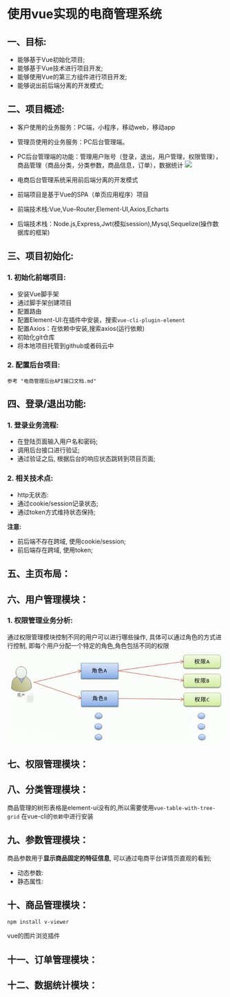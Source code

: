 # 使用vue实现的电商管理系统
## 一、目标:
- 能够基于Vue初始化项目;
- 能够基于Vue技术进行项目开发;
- 能够使用Vue的第三方组件进行项目开发;
- 能够说出前后端分离的开发模式;

## 二、项目概述:
- 客户使用的业务服务：PC端，小程序，移动web，移动app
- 管理员使用的业务服务：PC后台管理端。
- PC后台管理端的功能：管理用户账号（登录，退出，用户管理，权限管理），商品管理（商品分类，分类参数，商品信息，订单），数据统计
![](./images/jiegou.jpg)

- 电商后台管理系统采用前后端分离的开发模式
- 前端项目是基于Vue的SPA（单页应用程序）项目

- 前端技术栈:Vue,Vue-Router,Element-UI,Axios,Echarts
- 后端技术栈：Node.js,Express,Jwt(模拟session),Mysql,Sequelize(操作数据库的框架)



## 三、项目初始化:

### 1. 初始化前端项目:
- 安装Vue脚手架
- 通过脚手架创建项目
- 配置路由
- 配置Element-UI:在插件中安装，搜索```vue-cli-plugin-element```
- 配置Axios：在依赖中安装,搜索axios(运行依赖)
- 初始化git仓库
- 将本地项目托管到github或者码云中

### 2. 配置后台项目:

```
参考 "电商管理后台API接口文档.md"
```

## 四、登录/退出功能:
### 1. 登录业务流程:
- 在登陆页面输入用户名和密码;
- 调用后台接口进行验证;
- 通过验证之后, 根据后台的响应状态跳转到项目页面;

### 2. 相关技术点:
- http无状态:
- 通过cookie/session记录状态;
- 通过token方式维持状态保持;

**注意:**
- 前后端不存在跨域, 使用cookie/session;
- 前后端存在跨域, 使用token;

## 五、主页布局：


## 六、用户管理模块：
### 1. 权限管理业务分析:
通过权限管理模块控制不同的用户可以进行哪些操作, 具体可以通过角色的方式进行控制, 即每个用户分配一个特定的角色,角色包括不同的权限
![](./images/roles.jpg)


## 七、权限管理模块：


## 八、分类管理模块：
商品管理的树形表格是element-ui没有的,所以需要使用```vue-table-with-tree-grid```
在vue-cli的```依赖```中进行安装


## 九、参数管理模块：
商品参数用于**显示商品固定的特征信息**, 可以通过电商平台详情页直观的看到;
- 动态参数:
- 静态属性:


## 十、商品管理模块：
```
npm install v-viewer
```
vue的图片浏览插件

## 十一、订单管理模块：


## 十二、数据统计模块：